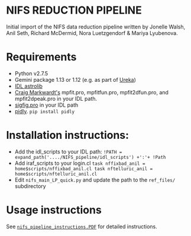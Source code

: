 NIFS REDUCTION PIPELINE
=======================

Initial import of the NIFS data reduction pipeline written by Jonelle Walsh, Anil Seth, Richard McDermid, Nora Luetzgendorf & Mariya Lyubenova.

Requirements
============

* Python v2.7.5 
* Gemini package 1.13 or 1.12 (e.g. as part of [Ureka](http://ssb.stsci.edu/ureka/))
* [IDL astrolib]( http://idlastro.gsfc.nasa.gov/)
* [Craig Markwardt's](http://cow.physics.wisc.edu/~craigm/idl/fitting.html) mpfit.pro, mpfitfun.pro, mpfit2dfun.pro, and mpfit2dpeak.pro in your IDL path. 
* [sigfig.pro](http://w.astro.berkeley.edu/~johnjohn/idlprocs/sigfig.pro) in your IDL path 
* [pidly](https://github.com/anthonyjsmith/pIDLy). `pip install pidly`

Installation instructions:
=========================

* Add the idl_scripts to your IDL path:
`!PATH = expand_path('..../NIFS_pipeline/idl_scripts') +':'+ !Path
`
* Add iraf_scripts to your login.cl 
`task nffixbad_anil = home$scripts/nffixbad_anil.cl
task nftelluric_anil = home$scripts/nftelluric_anil.cl`
* Edit `nifs_main_LP_quick.py` and update the path to the `ref_files/` subdirectory

Usage instructions
=================

See [`nifs_pipeline_instructions.PDF`](nifs_pipeline_instructions.pdf) for detailed instructions.



